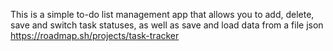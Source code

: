 This is a simple to-do list management app that allows you to add, delete, save and switch task statuses, as well as save and load data from a file json https://roadmap.sh/projects/task-tracker
